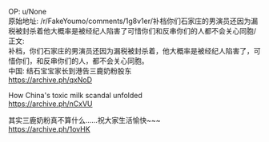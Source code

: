
OP: u/None  
原始地址: /r/FakeYoumo/comments/1g8v1er/补档你们石家庄的男演员还因为漏税被封杀着他大概率是被经纪人陷害了可惜你们和反串你们的人都不会关心同胞/  
正文:  
补档，你们石家庄的男演员还因为漏税被封杀着，他大概率是被经纪人陷害了，可惜你们，和反串你们的人，都不会关心同胞。  
中国: 结石宝宝家长到港告三鹿奶粉股东  
https://archive.ph/qxNoD

How China's toxic milk scandal unfolded  
https://archive.ph/nCxVU

其实三鹿奶粉真不算什么……祝大家生活愉快~~~   
https://archive.ph/1ovHK
